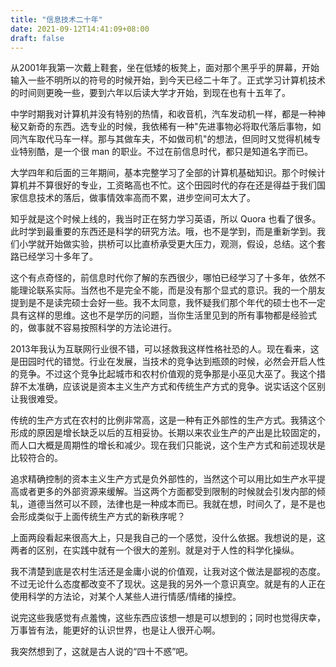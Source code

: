 ```yaml
---
title: "信息技术二十年"
date: 2021-09-12T14:41:09+08:00
draft: false
---
```


从2001年我第一次戴上鞋套，坐在低矮的板凳上，面对那个黑乎乎的屏幕，开始输入一些不明所以的符号的时候开始，到今天已经二十年了。正式学习计算机技术的时间则更晚一些，要到六年以后读大学才开始，到现在也有十五年了。

中学时期我对计算机并没有特别的热情，和收音机，汽车发动机一样，都是一种神秘又新奇的东西。选专业的时候，我依稀有一种"先进事物必将取代落后事物，如同汽车取代马车一样。那与其做车夫，不如做司机"的想法，但同时又觉得机械专业特别酷，是一个很 man 的职业。不过在前信息时代，都只是知道名字而已。

大学四年和后面的三年期间，基本完整学习了全部的计算机基础知识。那个时候计算机并不算很好的专业，工资略高也不忙。这个田园时代的存在还是得益于我们国家信息技术的落后，做事情效率高而不累，进步空间可太大了。

知乎就是这个时候上线的，我当时正在努力学习英语，所以 Quora 也看了很多。此时学到最重要的东西还是科学的研究方法。哦，也不是学到，而是重新学到。我们小学就开始做实验，拱桥可以比直桥承受更大压力，观测，假设，总结。这个套路已经学习十多年了。

这个有点奇怪的，前信息时代你了解的东西很少，哪怕已经学习了十多年，依然不能理论联系实际。当然也不是完全不能，而是没有那个显式的意识。我的一个朋友提到是不是读完硕士会好一些。我不太同意，我怀疑我们那个年代的硕士也不一定具有这样的思维。这也不是学历的问题，当你生活里见到的所有事物都是经验式的，做事就不容易按照科学的方法论进行。

2013年我认为互联网行业很不错，可以拯救我这样性格社恐的人。现在看来，这是田园时代的错觉。行业在发展，当技术的竞争达到瓶颈的时候，必然会开启人性的竞争。不过这个竞争比起城市和农村价值观的竞争那是小巫见大巫了。我这个措辞不太准确，应该说是资本主义生产方式和传统生产方式的竞争。说实话这个区别让我很难受。

传统的生产方式在农村的比例非常高，这是一种有正外部性的生产方式。我猜这个形成的原因是增长缺乏以后的互相妥协。长期以来农业生产的产出是比较固定的，而人口大概是周期性的增长和减少。现在我们只能说，这个生产方式和前述现状是比较符合的。

追求精确控制的资本主义生产方式是负外部性的，当然这个可以用比如生产水平提高或者更多的外部资源来缓解。当这两个方面都受到限制的时候就会引发内部的倾轧，道德当然可以不顾，法律也是一种成本而已。我就在想，时间久了，是不是也会形成类似于上面传统生产方式的新秩序呢？

上面两段看起来很高大上，只是我自己的一个感觉，没什么依据。我想说的是，这两者的区别，在实践中就有一个很大的差别。就是对于人性的科学化操纵。

我不清楚到底是农村生活还是金庸小说的价值观，让我对这个做法是鄙视的态度。不过无论什么态度都改变不了现状。这是我的另外一个意识真空。就是有的人正在使用科学的方法论，对某个人某些人进行情感/情绪的操控。

说完这些我感觉有点羞愧，这些东西应该想一想是可以想到的；同时也觉得庆幸，万事皆有法，能更好的认识世界，也是让人很开心啊。

我突然想到了，这就是古人说的“四十不惑”吧。
